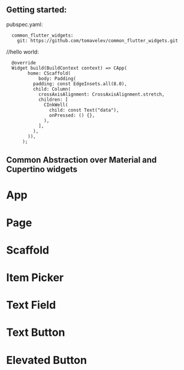 <!--
This README describes the package. If you publish this package to pub.dev,
this README's contents appear on the landing page for your package.

For information about how to write a good package README, see the guide for
[writing package pages](https://dart.dev/guides/libraries/writing-package-pages).

For general information about developing packages, see the Dart guide for
[creating packages](https://dart.dev/guides/libraries/create-library-packages)
and the Flutter guide for
[developing packages and plugins](https://flutter.dev/developing-packages).


TODO: Put a short description of the package here that helps potential users
know whether this package might be useful for them.

## Features

TODO: List what your package can do. Maybe include images, gifs, or videos.

## Getting started

TODO: List prerequisites and provide or point to information on how to
start using the package.

## Usage

TODO: Include short and useful examples for package users. Add longer examples
to `/example` folder.

```dart
const like = 'sample';
```

## Additional information

TODO: Tell users more about the package: where to find more information, how to
contribute to the package, how to file issues, what response they can expect
from the package authors, and more.
-->
## Getting started:

pubspec.yaml:
```
  common_flutter_widgets:
    git: https://github.com/tomavelev/common_flutter_widgets.git
```


//hello world:
```
  @override
  Widget build(BuildContext context) => CApp(
        home: CScaffold(
            body: Padding(
          padding: const EdgeInsets.all(8.0),
          child: Column(
            crossAxisAlignment: CrossAxisAlignment.stretch,
            children: [
              CInkWell(
                child: const Text("data"),
                onPressed: () {},
              ),
            ],
          ),
        )),
      );
```

## Common Abstraction over Material and Cupertino widgets

# App

# Page

# Scaffold

# Item Picker

# Text Field

# Text Button

# Elevated Button
